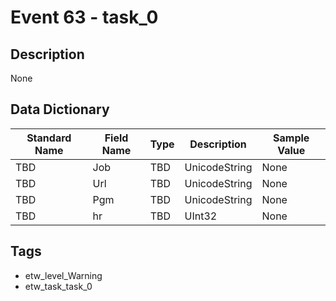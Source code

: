 # Event 63 - task_0

## Description
None

## Data Dictionary
|Standard Name|Field Name|Type|Description|Sample Value|
|---|---|---|---|---|
|TBD|Job|TBD|UnicodeString|None|None|
|TBD|Url|TBD|UnicodeString|None|None|
|TBD|Pgm|TBD|UnicodeString|None|None|
|TBD|hr|TBD|UInt32|None|None|

## Tags
* etw_level_Warning
* etw_task_task_0